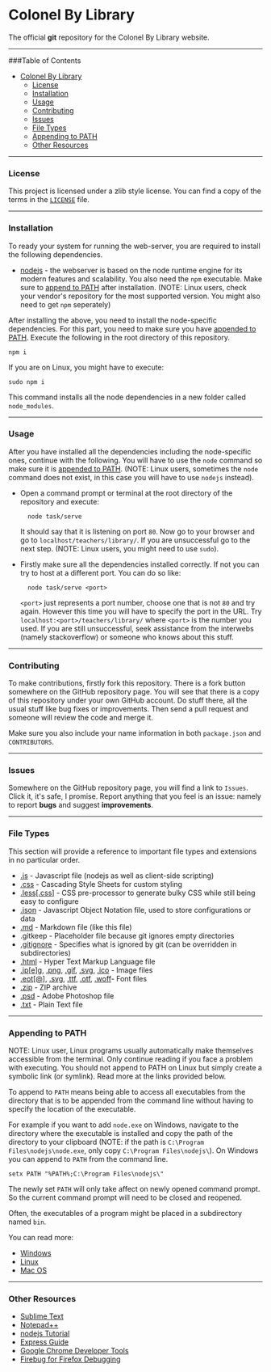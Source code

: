 


Colonel By Library
===

The official **git** repository for the Colonel By Library website.

***

###Table of Contents

* [Colonel By Library](#colonel-by-library)
	* [License](#license)
    * [Installation](#installation)
    * [Usage](#usage)
    * [Contributing](#contributing)
    * [Issues](#issues)
    * [File Types](#file-types)
    * [Appending to PATH](#appending-to-path)
    * [Other Resources](#other-resources)

***

### License

This project is licensed under a zlib style license. You can find a copy of the terms in the [`LICENSE`](COPYING) file.

***

### Installation

To ready your system for running the web-server, you are required to install the following dependencies.

* [nodejs](http://nodejs.org/) - the webserver is based on the node runtime engine for its modern features and scalability. You also need the `npm` executable. Make sure to [append to PATH](#appending-to-path) after installation. (NOTE: Linux users, check your vendor's repository for the most supported version. You might also need to get `npm` seperately)

After installing the above, you need to install the node-specific dependencies. For this part, you need to make sure you have [appended to PATH](#appending-to-path). Execute the following in the root directory of this repository.

	npm i

If you are on Linux, you might have to execute:

	sudo npm i
	
This command installs all the node dependencies in a new folder called `node_modules`.

***

### Usage

After you have installed all the dependencies including the node-specific ones, continue with the following. You will have to use the `node` command so make sure it is [appended to PATH](#appending-to-path). (NOTE: Linux users, sometimes the `node` command does not exist, in this case you will have to use `nodejs` instead).

* Open a command prompt or terminal at the root directory of the repository and execute:

		node task/serve
		
	It should say that it is listening on port `80`. Now go to your browser and go to `localhost/teachers/library/`. If you are unsuccessful go to the next step. (NOTE: Linux users, you might need to use `sudo`).

* Firstly make sure all the dependencies installed correctly. If not you can try to host at a different port. You can do so like:

		node task/serve <port>

	`<port>` just represents a port number, choose one that is not `80` and try again. However this time you will have to specify the port in the URL. Try `localhost:<port>/teachers/library/` where `<port>` is the number you used. If you are still unsuccessful, seek assistance from the interwebs (namely stackoverflow) or someone who knows about this stuff.

***

### Contributing

To make contributions, firstly fork this repository. There is a fork button somewhere on the GitHub repository page. You will see that there is a copy of this repository under your own GitHub account. Do stuff there, all the usual stuff like bug fixes or improvements. Then send a pull request and someone will review the code and merge it.

Make sure you also include your name information in both `package.json` and `CONTRIBUTORS`.

***

### Issues

Somewhere on the GitHub repository page, you will find a link to `Issues`. Click it, it's safe, I promise. Report anything that you feel is an issue: namely to report **bugs** and suggest **improvements**.

***

### File Types

This section will provide a reference to important file types and extensions in no particular order.

* [.js](http://en.wikipedia.org/wiki/JavaScript) - Javascript file (nodejs as well as client-side scripting)
* [.css](http://en.wikipedia.org/wiki/Cascading_Style_Sheets) - Cascading Style Sheets for custom styling
* [.less\[.css\]](http://lesscss.org/) - CSS pre-processor to generate bulky CSS while still being easy to configure
* [.json](http://json.org/) - Javascript Object Notation file, used to store configurations or data
* [.md](https://github.com/adam-p/markdown-here/wiki/Markdown-Cheatsheet) - Markdown file (like this file)
* .gitkeep - Placeholder file because git ignores empty directories
* [.gitignore](https://help.github.com/articles/ignoring-files/) - Specifies what is ignored by git (can be overridden in subdirectories)
* [.html](http://en.wikipedia.org/wiki/HTML) - Hyper Text Markup Language file
* [.jp\[e\]g](http://www.jpeg.org/), [.png](http://en.wikipedia.org/wiki/Portable_Network_Graphics), [.gif](http://en.wikipedia.org/wiki/Graphics_Interchange_Format), [.svg](http://en.wikipedia.org/wiki/Scalable_Vector_Graphics), [.ico](http://en.wikipedia.org/wiki/ICO_\(file_format\)) - Image files
* [.eot\[@\]](http://en.wikipedia.org/wiki/Embedded_OpenType), [.svg](http://en.wikipedia.org/wiki/Scalable_Vector_Graphics), [.ttf](http://en.wikipedia.org/wiki/TrueType), [.otf](http://en.wikipedia.org/wiki/OpenType), [.woff](http://en.wikipedia.org/wiki/Web_Open_Font_Format)- Font files
* [.zip](http://filext.com/file-extension/ZIP) - ZIP archive
* [.psd](http://www.photoshop.com/) - Adobe Photoshop file
* [.txt](http://en.wikipedia.org/wiki/Text_file) - Plain Text file

***

### Appending to PATH

NOTE: Linux user, Linux programs usually automatically make themselves accessible from the terminal. Only continue reading if you face a problem with executing. You should not append to PATH on Linux but simply create a symbolic link (or symlink). Read more at the links provided below.

To append to `PATH` means being able to access all executables from the directory that is to be appended from the command line without having to specify the location of the executable. 

For example if you want to add `node.exe` on Windows,  navigate to the directory where the executable is installed and copy the path of the directory to your clipboard (NOTE: if the path is `C:\Program Files\nodejs\node.exe`, only copy `C:\Program Files\nodejs\`). On Windows you can append to `PATH` from the command line.

    setx PATH "%PATH%;C:\Program Files\nodejs\"

The newly set `PATH` will only take affect on newly opened command prompt. So the current command prompt will need to be closed and reopened.

Often, the executables of a program might be placed in a subdirectory named `bin`.

You can read more:

* [Windows](http://stackoverflow.com/questions/8358265/how-to-update-path-variable-permanently-from-cmd-windows)
* [Linux](http://stackoverflow.com/questions/1951742/how-to-symlink-a-file-in-linux)
* [Mac OS](http://stackoverflow.com/questions/22465332/setting-path-environmental-variables-in-osx-permanently)

***

### Other Resources

* [Sublime Text](http://www.sublimetext.com/)
* [Notepad++](http://notepad-plus-plus.org/)
* [nodejs Tutorial](http://nodejs.org/documentation/tutorials/)
* [Express Guide](http://expressjs.com/guide.html)
* [Google Chrome Developer Tools](https://developer.chrome.com/devtools)
* [Firebug for Firefox Debugging](http://getfirebug.com/)